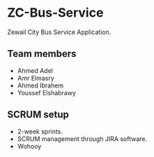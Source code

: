 # ZC-Bus-Service

Zewail City Bus Service Application.

## Team members

-   Ahmed Adel
-   Amr Elmasry
-   Ahmed Ibrahem
-   Youssef Elshabrawy

## SCRUM setup

-   2-week sprints.
-   SCRUM management through JIRA software.
-   Wohooy
